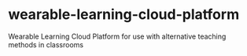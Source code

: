 # wearable-learning-cloud-platform
Wearable Learning Cloud Platform for use with alternative teaching methods in classrooms
